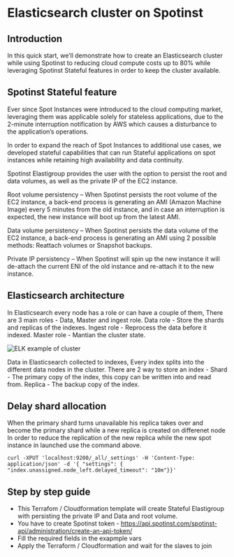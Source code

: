 # Elasticsearch cluster on Spotinst

## Introduction

In this quick start, we’ll demonstrate how to create an Elasticsearch cluster while using Spotinst to reducing cloud compute costs up to 80% while leveraging Spotinst Stateful features in order to keep the cluster available.

## Spotinst Stateful feature

Ever since Spot Instances were introduced to the cloud computing market, leveraging them was applicable solely for stateless applications, due to the 2-minute interruption notification by AWS which causes a disturbance to the application’s operations.

In order to expand the reach of Spot Instances to additional use cases, we developed stateful capabilities that can run Stateful applications on spot instances while retaining high availability and data continuity.

Spotinst Elastigroup provides the user with the option to persist the root and data volumes, as well as the private IP of the EC2 instance.

Root volume persistency – When Spotinst persists the root volume of the EC2 instance, a back-end process is generating an AMI (Amazon Machine Image) every 5 minutes from the old instance, and in case an interruption is expected, the new instance will boot up from the latest AMI.   

Data volume persistency – When Spotinst persists the data volume of the EC2 instance, a back-end process is generating an AMI using 2 possible methods: Reattach volumes or Snapshot backups.

Private IP persistency – When Spotinst will spin up the new instance it will de-attach the current ENI of the old instance and re-attach it to the new instance.



## Elasticsearch architecture

In Elasticsearch every node has a role or can have a couple of them, There are 3 main roles - Data, Master and ingest role.
Data role - Store the shards and replicas of the indexes.
Ingest role - Reprocess the data before it indexed.
Master role - Mantian the cluster state.

![ELK example of cluster](https://git-quick-start.s3-us-west-2.amazonaws.com/cerbero.png)

Data in Elasticsearch collected to indexes, Every index splits into the different data nodes in the cluster.
There are 2 way to store an index - 
Shard - The primary copy of the index, this copy can be written into and read from.
Replica - The backup copy of the index.

## Delay shard allocation

When the primary shard turns unavailable his replica takes over and become the primary shard while a new replica is created on differenet node
In order to reduce the replication of the new replica while the new spot instance in launched use the command above.

```
curl -XPUT 'localhost:9200/_all/_settings' -H 'Content-Type: application/json' -d '{ "settings": { "index.unassigned.node_left.delayed_timeout": "10m"}}'
```

## Step by step guide

* This Terrafom / Cloudformation template will create Stateful Elastigroup with persisting the private IP and Data and root volume.
* You have to create Spotinst token  - https://api.spotinst.com/spotinst-api/administration/create-an-api-token/
* Fill the required fields in the exapmple vars
* Apply the Terraform / Cloudformation and wait for the slaves to join
 
